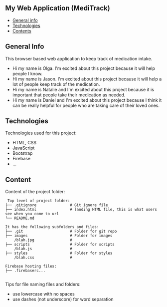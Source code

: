 ## My Web Application (MediTrack)

- [General info](#general-info)
- [Technologies](#technologies)
- [Contents](#content)

## General Info

This browser based web application to keep track of medication intake.

- Hi my name is Olga. I'm excited about this project because it will help people I know.
- Hi my name is Jason. I'm excited about this project because it will help a lot of people keep track of the medication.
- Hi my name is Natalie and I'm excited about this project because it is important that people take their medication as needed.
- Hi my name is Daniel and I'm excited about this project because I think it can be really helpful for people who are taking care of their   loved ones.
## Technologies

Technologies used for this project:

- HTML, CSS
- JavaScript
- Bootstrap
- Firebase
- ...

## Content

Content of the project folder:

```
 Top level of project folder:
├── .gitignore               # Git ignore file
├── index.html               # landing HTML file, this is what users see when you come to url
└── README.md

It has the following subfolders and files:
├── .git                     # Folder for git repo
├── images                   # Folder for images
    /blah.jpg                #
├── scripts                  # Folder for scripts
    /blah.js                 #
├── styles                   # Folder for styles
    /blah.css                #

Firebase hosting files:
├── .firebaserc...


```

Tips for file naming files and folders:

- use lowercase with no spaces
- use dashes (not underscore) for word separation
